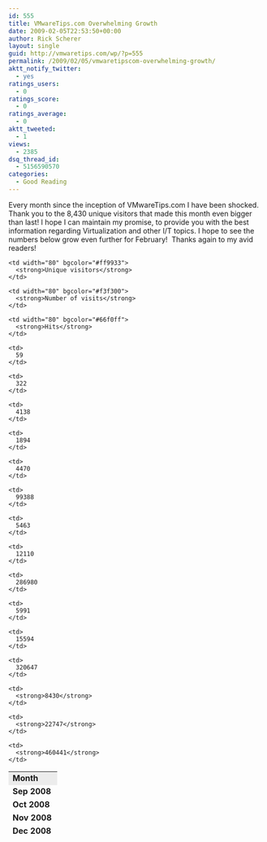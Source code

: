 ```yaml
---
id: 555
title: VMwareTips.com Overwhelming Growth
date: 2009-02-05T22:53:50+00:00
author: Rick Scherer
layout: single
guid: http://vmwaretips.com/wp/?p=555
permalink: /2009/02/05/vmwaretipscom-overwhelming-growth/
aktt_notify_twitter:
  - yes
ratings_users:
  - 0
ratings_score:
  - 0
ratings_average:
  - 0
aktt_tweeted:
  - 1
views:
  - 2385
dsq_thread_id:
  - 5156590570
categories:
  - Good Reading
---
```

Every month since the inception of VMwareTips.com I have been shocked.  Thank you to the 8,430 unique visitors that made this month even bigger than last! I hope I can maintain my promise, to provide you with the best information regarding Virtualization and other I/T topics. I hope to see the numbers below grow even further for February!  Thanks again to my avid readers!

<table style="height: 124px;" border="0" width="474">
  <tr>
    <td width="80" bgcolor="#ececec">
      <strong>Month</strong>
    </td>
    
    <td width="80" bgcolor="#ff9933">
      <strong>Unique visitors</strong>
    </td>
    
    <td width="80" bgcolor="#f3f300">
      <strong>Number of visits</strong>
    </td>
    
    <td width="80" bgcolor="#66f0ff">
      <strong>Hits</strong>
    </td>
  </tr>
  
  <tr>
    <td>
      <strong>Sep 2008</strong>
    </td>
    
    <td>
      59
    </td>
    
    <td>
      322
    </td>
    
    <td>
      4138
    </td>
  </tr>
  
  <tr>
    <td>
      <strong>Oct 2008</strong>
    </td>
    
    <td>
      1894
    </td>
    
    <td>
      4470
    </td>
    
    <td>
      99388
    </td>
  </tr>
  
  <tr>
    <td>
      <strong>Nov 2008</strong>
    </td>
    
    <td>
      5463
    </td>
    
    <td>
      12110
    </td>
    
    <td>
      286980
    </td>
  </tr>
  
  <tr>
    <td>
      <strong>Dec 2008</strong>
    </td>
    
    <td>
      5991
    </td>
    
    <td>
      15594
    </td>
    
    <td>
      320647
    </td>
  </tr>
  
  <tr>
    <td>
      <strong>Jan 2009</strong>
    </td>
    
    <td>
      <strong>8430</strong>
    </td>
    
    <td>
      <strong>22747</strong>
    </td>
    
    <td>
      <strong>460441</strong>
    </td>
  </tr>
</table>